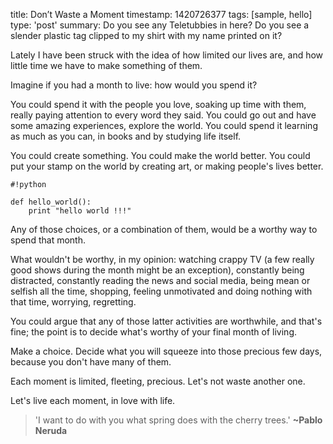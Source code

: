 title: Don’t Waste a Moment
timestamp: 1420726377
tags: [sample, hello]
type: 'post'
summary: Do you see any Teletubbies in here? Do you see a slender plastic tag clipped to my shirt with my name printed on it?

Lately I have been struck with the idea of how limited our lives are, and how little time we have to make something of them.

Imagine if you had a month to live: how would you spend it?

You could spend it with the people you love, soaking up time with them, really paying attention to every word they said. You could go out and have some amazing experiences, explore the world. You could spend it learning as much as you can, in books and by studying life itself.

You could create something. You could make the world better. You could put your stamp on the world by creating art, or making people's lives better.

	#!python

	def hello_world():
		print "hello world !!!"


Any of those choices, or a combination of them, would be a worthy way to spend that month.

What wouldn't be worthy, in my opinion: watching crappy TV (a few really good shows during the month might be an exception), constantly being distracted, constantly reading the news and social media, being mean or selfish all the time, shopping, feeling unmotivated and doing nothing with that time, worrying, regretting.

You could argue that any of those latter activities are worthwhile, and that's fine; the point is to decide what's worthy of your final month of living.

Make a choice. Decide what you will squeeze into those precious few days, because you don't have many of them.

Each moment is limited, fleeting, precious. Let's not waste another one.

Let's live each moment, in love with life.

> 'I want to do with you what spring does with the cherry trees.' **~Pablo Neruda**
